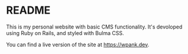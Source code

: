 # README

This is my personal website with basic CMS functionality. It's devoloped using Ruby on Rails, and styled with Bulma CSS.

You can find a live version of the site at https://wpank.dev.
